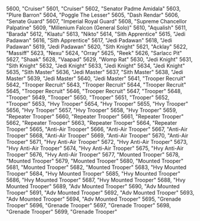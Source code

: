 ﻿5600, "Cruiser"
5601, "Cruiser"
5602, "Senator Padme Amidala"
5603, "Plure Barron"
5604, "Poggle The Lesser"
5605, "Dash Rendar"
5606, "Senate Guard"
5607, "Imperial Royal Guard"
5608, "Supreme Chancellor Palpatine"
5609, "Millenium Falcon (General Solo)"
5610, "Aqualish"
5611, "Barada"
5612, "Klaatu"
5613, "Nikto"
5614, "Sith Apprentice"
5615, "Jedi Padawan"
5616, "Sith Apprentice"
5617, "Jedi Padawan"
5618, "Jedi Padawan"
5619, "Jedi Padawan"
5620, "Sith Knight"
5621, "Acklay"
5622, "Massiff"
5623, "Nexu"
5624, "Orray"
5625, "Reek"
5626, "Sarlacc Pit"
5627, "Shaak"
5628, "Vaapad"
5629, "Womp Rat"
5630, "Jedi Knight"
5631, "Sith Knight"
5632, "Jedi Knight"
5633, "Jedi Knight"
5634, "Jedi Knight"
5635, "Sith Master"
5636, "Jedi Master"
5637, "Sith Master"
5638, "Jedi Master"
5639, "Jedi Master"
5640, "Jedi Master"
5641, "Trooper Recruit"
5642, "Trooper Recruit"
5643, "Trooper Recruit"
5644, "Trooper Recruit"
5645, "Trooper Recruit"
5646, "Trooper Recruit"
5647, "Trooper"
5648, "Trooper"
5649, "Trooper"
5650, "Trooper"
5651, "Trooper"
5652, "Trooper"
5653, "Hvy Trooper"
5654, "Hvy Trooper"
5655, "Hvy Trooper"
5656, "Hvy Trooper"
5657, "Hvy Trooper"
5658, "Hvy Trooper"
5659, "Repeater Trooper"
5660, "Repeater Trooper"
5661, "Repeater Trooper"
5662, "Repeater Trooper"
5663, "Repeater Trooper"
5664, "Repeater Trooper"
5665, "Anti-Air Trooper"
5666, "Anti-Air Trooper"
5667, "Anti-Air Trooper"
5668, "Anti-Air Trooper"
5669, "Anti-Air Trooper"
5670, "Anti-Air Trooper"
5671, "Hvy Anti-Air Trooper"
5672, "Hvy Anti-Air Trooper"
5673, "Hvy Anti-Air Trooper"
5674, "Hvy Anti-Air Trooper"
5675, "Hvy Anti-Air Trooper"
5676, "Hvy Anti-Air Trooper"
5677, "Mounted Trooper"
5678, "Mounted Trooper"
5679, "Mounted Trooper"
5680, "Mounted Trooper"
5681, "Mounted Trooper"
5682, "Mounted Trooper"
5683, "Hvy Mounted Trooper"
5684, "Hvy Mounted Trooper"
5685, "Hvy Mounted Trooper"
5686, "Hvy Mounted Trooper"
5687, "Hvy Mounted Trooper"
5688, "Hvy Mounted Trooper"
5689, "Adv Mounted Trooper"
5690, "Adv Mounted Trooper"
5691, "Adv Mounted Trooper"
5692, "Adv Mounted Trooper"
5693, "Adv Mounted Trooper"
5694, "Adv Mounted Trooper"
5695, "Grenade Trooper"
5696, "Grenade Trooper"
5697, "Grenade Trooper"
5698, "Grenade Trooper"
5699, "Grenade Trooper"

